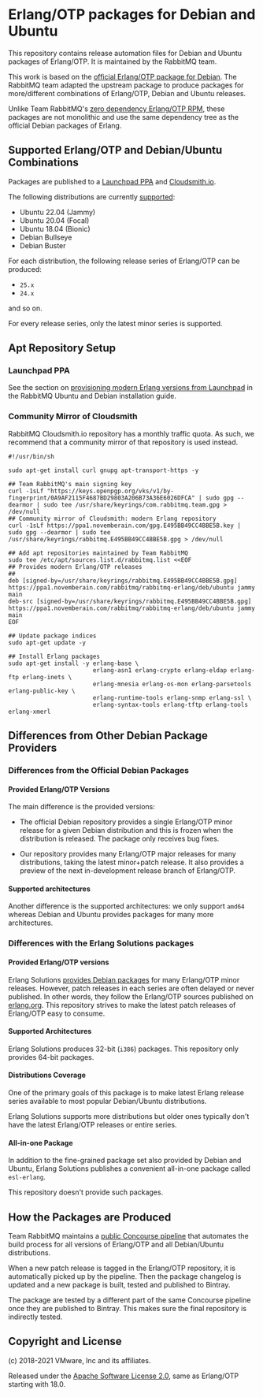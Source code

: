 # Erlang/OTP packages for Debian and Ubuntu

This repository contains release automation files for Debian and Ubuntu packages of Erlang/OTP. It is
maintained by the RabbitMQ team.

This work is based on the [official Erlang/OTP package for Debian](https://salsa.debian.org/erlang-team/packages/erlang).
The RabbitMQ team adapted the upstream package to produce packages for more/different
combinations of Erlang/OTP, Debian and Ubuntu releases.

Unlike Team RabbitMQ's [zero dependency Erlang/OTP RPM](https://github.com/rabbitmq/erlang-rpm), these packages
are not monolithic and use the same dependency tree as the official Debian packages of Erlang.

## Supported Erlang/OTP and Debian/Ubuntu Combinations

Packages are published to a [Launchpad PPA](https://launchpad.net/~rabbitmq/+archive/ubuntu/rabbitmq-erlang)
and [Cloudsmith.io](https://cloudsmith.io/~rabbitmq/repos/rabbitmq-erlang/packages/?sort=-version&q=filename%3Adeb%24).

The following distributions are currently [supported](https://www.rabbitmq.com/install-debian.html#apt-launchpad-erlang):

 * Ubuntu 22.04 (Jammy)
 * Ubuntu 20.04 (Focal)
 * Ubuntu 18.04 (Bionic)
 * Debian Bullseye
 * Debian Buster

For each distribution, the following release series of Erlang/OTP can be produced:

 * `25.x`
 * `24.x`

and so on.
 
For every release series, only the latest minor series is supported.
 

## Apt Repository Setup

### Launchpad PPA

See the section on [provisioning modern Erlang versions from Launchpad](https://www.rabbitmq.com/install-debian.html#apt-launchpad-erlang) in the RabbitMQ Ubuntu and Debian installation guide.

### Community Mirror of Cloudsmith

RabbitMQ Cloudsmith.io repository has a monthly traffic quota.
As such, we recommend that a community mirror of that repository
is used instead.

``` shell
#!/usr/bin/sh

sudo apt-get install curl gnupg apt-transport-https -y

## Team RabbitMQ's main signing key
curl -1sLf "https://keys.openpgp.org/vks/v1/by-fingerprint/0A9AF2115F4687BD29803A206B73A36E6026DFCA" | sudo gpg --dearmor | sudo tee /usr/share/keyrings/com.rabbitmq.team.gpg > /dev/null
## Community mirror of Cloudsmith: modern Erlang repository
curl -1sLf https://ppa1.novemberain.com/gpg.E495BB49CC4BBE5B.key | sudo gpg --dearmor | sudo tee /usr/share/keyrings/rabbitmq.E495BB49CC4BBE5B.gpg > /dev/null

## Add apt repositories maintained by Team RabbitMQ
sudo tee /etc/apt/sources.list.d/rabbitmq.list <<EOF
## Provides modern Erlang/OTP releases
##
deb [signed-by=/usr/share/keyrings/rabbitmq.E495BB49CC4BBE5B.gpg] https://ppa1.novemberain.com/rabbitmq/rabbitmq-erlang/deb/ubuntu jammy main
deb-src [signed-by=/usr/share/keyrings/rabbitmq.E495BB49CC4BBE5B.gpg] https://ppa1.novemberain.com/rabbitmq/rabbitmq-erlang/deb/ubuntu jammy main
EOF

## Update package indices
sudo apt-get update -y

## Install Erlang packages
sudo apt-get install -y erlang-base \
                        erlang-asn1 erlang-crypto erlang-eldap erlang-ftp erlang-inets \
                        erlang-mnesia erlang-os-mon erlang-parsetools erlang-public-key \
                        erlang-runtime-tools erlang-snmp erlang-ssl \
                        erlang-syntax-tools erlang-tftp erlang-tools erlang-xmerl
```

## Differences from Other Debian Package Providers

### Differences from the Official Debian Packages

#### Provided Erlang/OTP Versions

The main difference is the provided versions:

*   The official Debian repository provides a single Erlang/OTP minor
    release for a given Debian distribution and this is frozen when the
    distribution is released. The package only receives bug fixes.

*   Our repository provides many Erlang/OTP major releases for many
    distributions, taking the latest minor+patch release. It also
    provides a preview of the next in-development release branch of
    Erlang/OTP.

#### Supported architectures

Another difference is the supported architectures: we only support
`amd64` whereas Debian and Ubuntu provides packages for many more
architectures.

### Differences with the Erlang Solutions packages

#### Provided Erlang/OTP versions

Erlang Solutions [provides Debian packages](https://packages.erlang-solutions.com/erlang/) for many Erlang/OTP minor
releases. However, patch releases in each series are often delayed or never published.
In other words, they follow the Erlang/OTP sources published on
[erlang.org](http://www.erlang.org/downloads). This repository strives to
make the latest patch releases of Erlang/OTP easy to consume.

#### Supported Architectures

Erlang Solutions produces 32-bit (`i386`) packages. This repository
only provides 64-bit packages.

#### Distributions Coverage

One of the primary goals of this package is to make latest Erlang release series
available to most popular Debian/Ubuntu distributions.

Erlang Solutions supports more distributions but older ones
typically don't have the latest Erlang/OTP releases or entire series.

#### All-in-one Package

In addition to the fine-grained package set also provided by Debian
and Ubuntu, Erlang Solutions publishes a convenient all-in-one package
called `esl-erlang`.

This repository doesn't provide such packages.

## How the Packages are Produced

Team RabbitMQ maintains a [public Concourse pipeline](https://ci.rabbitmq.com/teams/main/pipelines/erlang-debian-package)
that automates the build process for all versions of Erlang/OTP and all
Debian/Ubuntu distributions.

When a new patch release is tagged in the Erlang/OTP repository, it is
automatically picked up by the pipeline. Then the package changelog
is updated and a new package is built, tested and published to Bintray.

The package are tested by a different part of the same Concourse pipeline
once they are published to Bintray. This makes sure the final repository
is indirectly tested.


## Copyright and License

(c) 2018-2021 VMware, Inc and its affiliates.

Released under the [Apache Software License 2.0](https://github.com/rabbitmq/erlang-rpm-packaging/blob/master/Erlang_ASL2_LICENSE.txt),
same as Erlang/OTP starting with 18.0.
